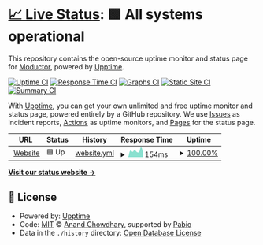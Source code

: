 # [📈 Live Status](https://status.moductor.dev): <!--live status--> **🟩 All systems operational**

This repository contains the open-source uptime monitor and status page for [Moductor](https://moductor.dev), powered by [Upptime](https://github.com/upptime/upptime).

[![Uptime CI](https://github.com/moductor/status/workflows/Uptime%20CI/badge.svg)](https://github.com/moductor/status/actions?query=workflow%3A%22Uptime+CI%22)
[![Response Time CI](https://github.com/moductor/status/workflows/Response%20Time%20CI/badge.svg)](https://github.com/moductor/status/actions?query=workflow%3A%22Response+Time+CI%22)
[![Graphs CI](https://github.com/moductor/status/workflows/Graphs%20CI/badge.svg)](https://github.com/moductor/status/actions?query=workflow%3A%22Graphs+CI%22)
[![Static Site CI](https://github.com/moductor/status/workflows/Static%20Site%20CI/badge.svg)](https://github.com/moductor/status/actions?query=workflow%3A%22Static+Site+CI%22)
[![Summary CI](https://github.com/moductor/status/workflows/Summary%20CI/badge.svg)](https://github.com/moductor/status/actions?query=workflow%3A%22Summary+CI%22)

With [Upptime](https://upptime.js.org), you can get your own unlimited and free uptime monitor and status page, powered entirely by a GitHub repository. We use [Issues](https://github.com/moductor/status/issues) as incident reports, [Actions](https://github.com/moductor/status/actions) as uptime monitors, and [Pages](https://status.moductor.dev) for the status page.

<!--start: status pages-->
<!-- This summary is generated by Upptime (https://github.com/upptime/upptime) -->
<!-- Do not edit this manually, your changes will be overwritten -->
<!-- prettier-ignore -->
| URL | Status | History | Response Time | Uptime |
| --- | ------ | ------- | ------------- | ------ |
| <img alt="" src="https://icons.duckduckgo.com/ip3/moductor.dev.ico" height="13"> [Website](https://moductor.dev/) | 🟩 Up | [website.yml](https://github.com/moductor/status/commits/HEAD/history/website.yml) | <details><summary><img alt="Response time graph" src="./graphs/website/response-time-week.png" height="20"> 154ms</summary><br><a href="https://status.moductor.dev/history/website"><img alt="Response time 161" src="https://img.shields.io/endpoint?url=https%3A%2F%2Fraw.githubusercontent.com%2Fmoductor%2Fstatus%2FHEAD%2Fapi%2Fwebsite%2Fresponse-time.json"></a><br><a href="https://status.moductor.dev/history/website"><img alt="24-hour response time 116" src="https://img.shields.io/endpoint?url=https%3A%2F%2Fraw.githubusercontent.com%2Fmoductor%2Fstatus%2FHEAD%2Fapi%2Fwebsite%2Fresponse-time-day.json"></a><br><a href="https://status.moductor.dev/history/website"><img alt="7-day response time 154" src="https://img.shields.io/endpoint?url=https%3A%2F%2Fraw.githubusercontent.com%2Fmoductor%2Fstatus%2FHEAD%2Fapi%2Fwebsite%2Fresponse-time-week.json"></a><br><a href="https://status.moductor.dev/history/website"><img alt="30-day response time 166" src="https://img.shields.io/endpoint?url=https%3A%2F%2Fraw.githubusercontent.com%2Fmoductor%2Fstatus%2FHEAD%2Fapi%2Fwebsite%2Fresponse-time-month.json"></a><br><a href="https://status.moductor.dev/history/website"><img alt="1-year response time 161" src="https://img.shields.io/endpoint?url=https%3A%2F%2Fraw.githubusercontent.com%2Fmoductor%2Fstatus%2FHEAD%2Fapi%2Fwebsite%2Fresponse-time-year.json"></a></details> | <details><summary><a href="https://status.moductor.dev/history/website">100.00%</a></summary><a href="https://status.moductor.dev/history/website"><img alt="All-time uptime 100.00%" src="https://img.shields.io/endpoint?url=https%3A%2F%2Fraw.githubusercontent.com%2Fmoductor%2Fstatus%2FHEAD%2Fapi%2Fwebsite%2Fuptime.json"></a><br><a href="https://status.moductor.dev/history/website"><img alt="24-hour uptime 100.00%" src="https://img.shields.io/endpoint?url=https%3A%2F%2Fraw.githubusercontent.com%2Fmoductor%2Fstatus%2FHEAD%2Fapi%2Fwebsite%2Fuptime-day.json"></a><br><a href="https://status.moductor.dev/history/website"><img alt="7-day uptime 100.00%" src="https://img.shields.io/endpoint?url=https%3A%2F%2Fraw.githubusercontent.com%2Fmoductor%2Fstatus%2FHEAD%2Fapi%2Fwebsite%2Fuptime-week.json"></a><br><a href="https://status.moductor.dev/history/website"><img alt="30-day uptime 99.97%" src="https://img.shields.io/endpoint?url=https%3A%2F%2Fraw.githubusercontent.com%2Fmoductor%2Fstatus%2FHEAD%2Fapi%2Fwebsite%2Fuptime-month.json"></a><br><a href="https://status.moductor.dev/history/website"><img alt="1-year uptime 100.00%" src="https://img.shields.io/endpoint?url=https%3A%2F%2Fraw.githubusercontent.com%2Fmoductor%2Fstatus%2FHEAD%2Fapi%2Fwebsite%2Fuptime-year.json"></a></details>

<!--end: status pages-->

[**Visit our status website →**](https://status.moductor.dev)

## 📄 License

- Powered by: [Upptime](https://github.com/upptime/upptime)
- Code: [MIT](./LICENSE) © [Anand Chowdhary](https://anandchowdhary.com), supported by [Pabio](https://pabio.com)
- Data in the `./history` directory: [Open Database License](https://opendatacommons.org/licenses/odbl/1-0/)
